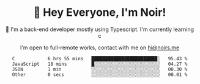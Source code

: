 <div align="center">

<h1 align="center">👋 Hey Everyone, I'm Noir! </h1>
  

 🎉  I'm a back-end developer mostly using Typescript. I'm currently learning c

   
<p align="center">

  I'm open to full-remote works, contact with me on [hi@noirs.me](mailto:hi@noirs.me)
 
 </p>
   

  
<!--START_SECTION:waka-->

```text
C            6 hrs 55 mins   ████████████████████████░   95.43 %
JavaScript   18 mins         █░░░░░░░░░░░░░░░░░░░░░░░░   04.27 %
JSON         1 min           ░░░░░░░░░░░░░░░░░░░░░░░░░   00.30 %
Other        0 secs          ░░░░░░░░░░░░░░░░░░░░░░░░░   00.01 %
```

<!--END_SECTION:waka-->
